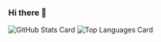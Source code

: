 ### Hi there 👋

![GitHub Stats Card](https://github-readme-stats.vercel.app/api?username=soraiemame&theme=react)
![Top Languages Card](https://github-readme-stats.vercel.app/api/top-langs/?username=soraiemame&theme=react)
<!--
**soraiemame/soraiemame** is a ✨ _special_ ✨ repository because its `README.md` (this file) appears on your GitHub profile.

Here are some ideas to get you started:

- 🔭 I’m currently working on ...
- 🌱 I’m currently learning ...
- 👯 I’m looking to collaborate on ...
- 🤔 I’m looking for help with ...
- 💬 Ask me about ...
- 📫 How to reach me: ...
- 😄 Pronouns: ...
- ⚡ Fun fact: ...
-->
